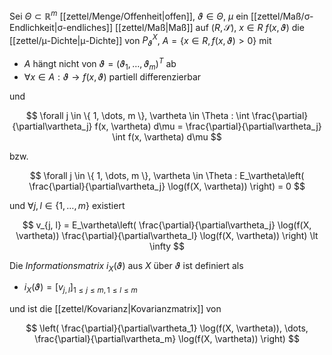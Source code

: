 Sei $\Theta \subset \mathbb{R}^m$ [[zettel/Menge/Offenheit|offen]], $\vartheta \in \Theta$, $\mu$ ein [[zettel/Maß/σ-Endlichkeit|σ-endliches]] [[zettel/Maß|Maß]] auf $(R, \mathscr{S})$, $x \in R$ $f(x, \vartheta)$ die [[zettel/μ-Dichte|μ-Dichte]] von $P_\vartheta^X$, $A = \{ x \in R, f(x, \vartheta) \gt 0 \}$ mit
- $A$ hängt nicht von $\vartheta = (\vartheta_1, \dots, \vartheta_m)^T$ ab
- $\forall x \in A : \vartheta \to f(x, \vartheta)$ partiell differenzierbar

und

$$
	\forall j \in \{ 1, \dots, m \}, \vartheta \in \Theta : \int \frac{\partial}{\partial\vartheta_j} f(x, \vartheta) d\mu = \frac{\partial}{\partial\vartheta_j} \int f(x, \vartheta) d\mu
$$

bzw.

$$
	\forall j \in \{ 1, \dots, m \}, \vartheta \in \Theta : E_\vartheta\left( \frac{\partial}{\partial\vartheta_j} \log(f(X, \vartheta)) \right) = 0
$$

und $\forall j, l \in \{ 1, \dots, m \}$ existiert

$$
	v_{j, l} = E_\vartheta\left( \frac{\partial}{\partial\vartheta_j} \log(f(X, \vartheta)) \frac{\partial}{\partial\vartheta_l} \log(f(X, \vartheta)) \right) \lt \infty
$$

Die *Informationsmatrix* $i_X(\vartheta)$ aus $X$ über $\vartheta$ ist definiert als
- $i_X(\vartheta) = [v_{j, l}]_{1 \le j \le m, 1 \le l \le m}$

und ist die [[zettel/Kovarianz|Kovarianzmatrix]] von

$$
	\left( \frac{\partial}{\partial\vartheta_1} \log(f(X, \vartheta)), \dots, \frac{\partial}{\partial\vartheta_m} \log(f(X, \vartheta)) \right)
$$
